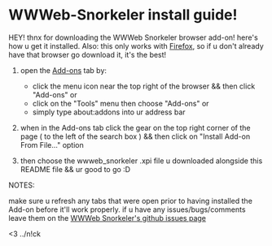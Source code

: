 # WWWeb-Snorkeler install guide!

HEY! thnx for downloading the WWWeb Snorkeler browser add-on! here's how u get it installed. Also: this only works with [Firefox](https://www.mozilla.org/en-US/firefox/new/), so if u don't already have that browser go download it, it's the best!

1. open the [Add-ons](about:addons) tab by:
	* click the menu icon near the top right of the browser && then click "Add-ons" or 
	* click on the "Tools" menu then choose "Add-ons" or 
	* simply type about:addons into ur address bar

2. when in the Add-ons tab click the gear on the top right corner of the page ( to the left of the search box ) && then click on "Install Add-on From File..." option

3. then choose the wwweb_snorkeler .xpi file u downloaded alongside this README file && ur good to go :D 


NOTES:

make sure u refresh any tabs that were open prior to having installed the Add-on before it'll work properly. if u have any issues/bugs/comments leave them on the [WWWeb Snorkeler's github issues page](https://github.com/nbriz/WWWeb-Snorkeler/issues)

<3
../n!ck